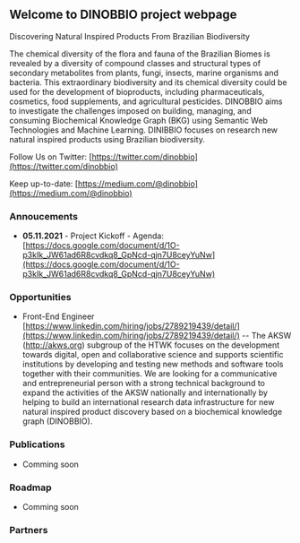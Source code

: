 ## Welcome to DINOBBIO project webpage

Discovering Natural Inspired Products From Brazilian Biodiversity

The chemical diversity of the flora and fauna of the Brazilian Biomes is revealed by a diversity of compound classes and structural types of secondary metabolites from plants, fungi, insects, marine organisms and bacteria. This extraordinary biodiversity and its chemical diversity could be used for the development of bioproducts, including pharmaceuticals, cosmetics, food supplements, and agricultural pesticides. DINOBBIO aims to investigate the challenges imposed on building, managing, and consuming Biochemical Knowledge Graph (BKG) using Semantic Web Technologies and Machine Learning. DINIBBIO focuses on research new natural inspired products using Brazilian biodiversity.

Follow Us on Twitter: [https://twitter.com/dinobbio](https://twitter.com/dinobbio)

Keep up-to-date: [https://medium.com/@dinobbio](https://medium.com/@dinobbio)

### Annoucements 

- **05.11.2021** - Project Kickoff  - Agenda: [https://docs.google.com/document/d/1O-p3kIk_JW61ad6R8cvdkq8_GpNcd-qjn7U8ceyYuNw](https://docs.google.com/document/d/1O-p3kIk_JW61ad6R8cvdkq8_GpNcd-qjn7U8ceyYuNw)

### Opportunities

- Front-End Engineer [https://www.linkedin.com/hiring/jobs/2789219439/detail/](https://www.linkedin.com/hiring/jobs/2789219439/detail/)
-- The AKSW (http://akws.org) subgroup of the HTWK focuses on the development towards digital, open and collaborative science and supports scientific institutions by developing and testing new methods and software tools together with their communities. We are looking for a communicative and entrepreneurial person with a strong technical background to expand the activities of the AKSW nationally and internationally by helping to build an international research data infrastructure for new natural inspired product discovery based on a biochemical knowledge graph (DINOBBIO).

### Publications

- Comming soon

### Roadmap

- Comming soon



### Partners


